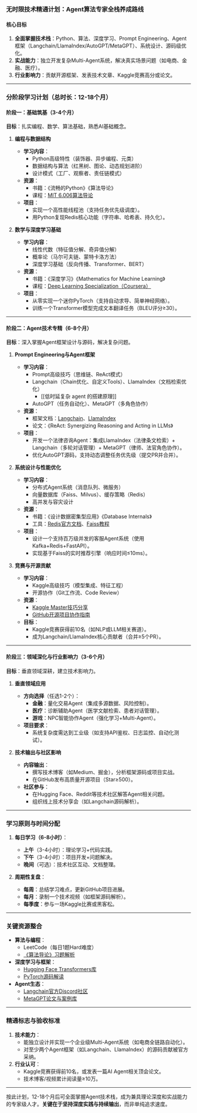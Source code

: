 

### **无时限技术精通计划：Agent算法专家全栈养成路线**

#### **核心目标**  
1. **全面掌握技术栈**：Python、算法、深度学习、Prompt Engineering、Agent框架（Langchain/LlamaIndex/AutoGPT/MetaGPT）、系统设计、源码级优化。  
2. **实战能力**：独立开发复杂Multi-Agent系统，解决真实场景问题（如电商、金融、医疗）。  
3. **行业影响力**：贡献开源框架、发表技术文章、Kaggle竞赛高分或论文。  

---

### **分阶段学习计划（总时长：12-18个月）**

#### **阶段一：基础筑基（3-4个月）**  
**目标**：扎实编程、数学、算法基础，熟悉AI基础概念。  
1. **编程与数据结构**  
   - **学习内容**：  
     - Python高级特性（装饰器、异步编程、元类）  
     - 数据结构与算法（红黑树、图论、动态规划进阶）  
     - 设计模式（工厂、观察者、责任链模式）  
   - **资源**：  
     - 书籍：《流畅的Python》《算法导论》  
     - 课程：[MIT 6.006算法导论](https://ocw.mit.edu/courses/6-006-introduction-to-algorithms-spring-2020/)  
   - **项目**：  
     - 实现一个高性能线程池（支持任务优先级调度）。  
     - 用Python复现Redis核心功能（字符串、哈希表、持久化）。  

2. **数学与深度学习基础**  
   - **学习内容**：  
     - 线性代数（特征值分解、奇异值分解）  
     - 概率论（马尔可夫链、蒙特卡洛方法）  
     - 深度学习基础（反向传播、Transformer、BERT）  
   - **资源**：  
     - 书籍：《深度学习》《Mathematics for Machine Learning》  
     - 课程：[Deep Learning Specialization（Coursera）](https://www.coursera.org/specializations/deep-learning)  
   - **项目**：  
     - 从零实现一个迷你PyTorch（支持自动求导、简单神经网络）。  
     - 训练一个Transformer模型完成文本翻译任务（BLEU评分≥30）。  

---

#### **阶段二：Agent技术专精（6-8个月）**  
**目标**：深入掌握Agent框架设计与源码，解决复杂问题。  
1. **Prompt Engineering与Agent框架**  
   - **学习内容**：  
     - Prompt高级技巧（思维链、ReAct模式）  
     - Langchain（Chain优化、自定义Tools）、LlamaIndex（文档检索优化）  
	     - [[低时延复杂 agent 的搭建原理]]
     - AutoGPT（任务自动化）、MetaGPT（多角色协作）  
   - **资源**：  
     - 框架文档：[Langchain](https://python.langchain.com/)、[LlamaIndex](https://gpt-index.readthedocs.io/)  
     - 论文：《ReAct: Synergizing Reasoning and Acting in LLMs》  
   - **项目**：  
     - 开发一个法律咨询Agent：集成LlamaIndex（法律条文检索）+ Langchain（多轮对话管理）+ MetaGPT（律师、法官角色协作）。  
     - 优化AutoGPT源码，支持动态调整任务优先级（提交PR并合并）。  

2. **系统设计与性能优化**  
   - **学习内容**：  
     - 分布式Agent系统（消息队列、微服务）  
     - 向量数据库（Faiss、Milvus）、缓存策略（Redis）  
     - 高并发与容灾设计  
   - **资源**：  
     - 书籍：《设计数据密集型应用》《Database Internals》  
     - 工具：[Redis官方文档](https://redis.io/documentation)、[Faiss教程](https://github.com/facebookresearch/faiss/wiki)  
   - **项目**：  
     - 设计一个支持百万级并发的客服Agent系统（使用Kafka+Redis+FastAPI）。  
     - 实现基于Faiss的实时推荐引擎（响应时间≤10ms）。  

3. **竞赛与开源贡献**  
   - **学习内容**：  
     - Kaggle高级技巧（模型集成、特征工程）  
     - 开源协作（Git工作流、Code Review）  
   - **资源**：  
     - [Kaggle Master技巧分享](https://www.kaggle.com/docs/competitions)  
     - [GitHub开源项目协作指南](https://opensource.guide/)  
   - **目标**：  
     - Kaggle竞赛获得前10名（如NLP或LLM相关赛道）。  
     - 成为Langchain/LlamaIndex核心贡献者（合并≥5个PR）。  

---

#### **阶段三：领域深化与行业影响力（3-6个月）**  
**目标**：垂直领域深耕，建立技术影响力。  
1. **垂直领域应用**  
   - **方向选择**（任选1-2个）：  
     - **金融**：量化交易Agent（集成多源数据、风险控制）。  
     - **医疗**：诊断辅助Agent（医学文献检索、患者对话管理）。  
     - **游戏**：NPC智能协作Agent（强化学习+Multi-Agent）。  
   - **项目要求**：  
     - 系统复杂度需达到工业级（如支持API鉴权、日志监控、自动化测试）。  

2. **技术输出与社区影响**  
   - **内容输出**：  
     - 撰写技术博客（如Medium、掘金），分析框架源码或项目实战。  
     - 在GitHub发布高质量开源项目（Star≥500）。  
   - **社区参与**：  
     - 在Hugging Face、Reddit等技术社区解答Agent相关问题。  
     - 组织线上技术分享会（如Langchain源码解析）。  

---

### **学习原则与时间分配**  
1. **每日学习（6-8小时）**：  
   - **上午**（3-4小时）：理论学习+代码实践。  
   - **下午**（3-4小时）：项目开发+问题解决。  
   - **晚间**（可选）：技术社区互动、文档整理。  

2. **周期性复盘**：  
   - **每周**：总结学习难点，更新GitHub项目进展。  
   - **每月**：录制一个技术视频（如框架源码解析）。  
   - **每季度**：参与一场Kaggle比赛或黑客松。  

---

### **关键资源整合**  
- **算法与编程**：  
  - LeetCode（每日1题Hard难度）  
  - [《算法导论》习题解析](https://walkccc.me/CLRS/)  
- **深度学习与框架**：  
  - [Hugging Face Transformers库](https://huggingface.co/docs/transformers/index)  
  - [PyTorch源码解读](https://pytorch.org/docs/stable/notes/contributing.html)  
- **Agent生态**：  
  - [Langchain官方Discord社区](https://discord.gg/langchain)  
  - [MetaGPT论文与案例库](https://arxiv.org/search/?query=MetaGPT)  

---

### **精通标志与验收标准**  
1. **技术能力**：  
   - 能独立设计并实现一个企业级Multi-Agent系统（如电商全链路自动化）。  
   - 对至少两个Agent框架（如Langchain、LlamaIndex）的源码贡献被官方采纳。  
2. **行业认可**：  
   - Kaggle竞赛获得前10名，或发表一篇AI Agent相关顶会论文。  
   - 技术博客/视频累计阅读量≥10万。  

---

按此计划，12-18个月后可全面掌握Agent技术栈，成为兼具理论深度和实战能力的专家级人才。**关键在于坚持深度实践与持续输出**，而非单纯追求速度。